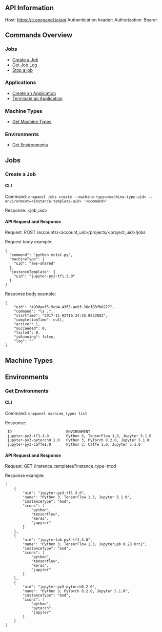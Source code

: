 ## API Information 

Host: https://c.onepanel.io/api
Authentication header: Authorization: Bearer <jwt-token>


## Commands Overview

### Jobs

- [Create a Job](#create-a-job)
- [Get Job Log](#get-job-log)
- [Stop a job](#stop-a-job)

### Applications

- [Create an Application](#create-a-job)
- [Terminate an Application](#stop-a-job)

### Machine Types

- [Get Machine Types](#get-machine-type)

### Environments

- [Get Environments](#get-environments)

## Jobs

### Create a Job

#### CLI 

Command: `onepanel jobs create --machine-type=<machine-type-uid> --environment=<instance-template-uid> '<command>'`

Response: <job_uid>


#### API Request and Response
Request: POST /accounts/<account_uid>/projects/<project_uid>/jobs

Request body example:
```
{
  "command": "python mnist.py",
  "machineType": {
    "uid": "aws-shared"
  },
  "instanceTemplate": {
    "uid": "jupyter-py3-tf1.3.0"
  }
}
```

Response body example:

```
{
    "uid": "493daef5-9eb4-4355-ae0f-36cf03fb0277",
    "command": "ls .",
    "startTime": "2017-11-02T16:24:36.883288Z",
    "completionTime": null,
    "active": 1,
    "succeeded": 0,
    "failed": 0,
    "isRunning": false,
    "log": ""
}
```

## Machine Types

## Environments

### Get Environments

#### CLI 

Command: `onepanel machine_types list`

Response: 
```
 ID                         ENVIRONMENT 
 jupyter-py3-tf1.3.0        Python 3, TensorFlow 1.3, Jupyter 5.1.0       
 jupyter-py3-pytorch0.2.0   Python 3, PyTorch 0.2.0, Jupyter 5.1.0
 jupyter-py3-caffe1.0       Python 3, Caffe 1.0, Jupyter 5.1.0
```


#### API Request and Response
Request: GET /instance_templates?instance_type=mod

Response example:

```
[
    {
        "uid": "jupyter-py3-tf1.3.0",
        "name": "Python 3, TensorFlow 1.3, Jupyter 5.1.0",
        "instanceType": "mod",
        "icons": [
            "python",
            "tensorflow",
            "keras",
            "jupyter"
        ]
    },
    {
        "uid": "jupyterlab-py3-tf1.3.0",
        "name": "Python 3, TensorFlow 1.3, JupyterLab 0.28.0rc2",
        "instanceType": "mod",
        "icons": [
            "python",
            "tensorflow",
            "keras",
            "jupyter"
        ]
    },
    {
        "uid": "jupyter-py3-pytorch0.2.0",
        "name": "Python 3, PyTorch 0.2.0, Jupyter 5.1.0",
        "instanceType": "mod",
        "icons": [
            "python",
            "pytorch",
            "jupyter"
        ]
    }
]
```

